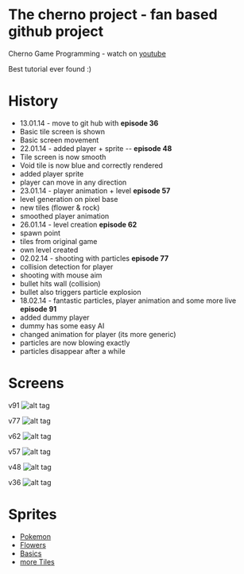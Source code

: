 # The cherno project - fan based github project
Cherno Game Programming - watch on [youtube](http://www.youtube.com/watch?v=GFYT7Lqt1h8&feature=share&list=SPlrATfBNZ98eOOCk2fOFg7Qg5yoQfFAdf)

Best tutorial ever found :)

# History
* 13.01.14 - move to git hub with **episode 36**
 * Basic tile screen is shown
 * Basic screen movement
* 22.01.14 - added player + sprite -- **episode 48**
 * Tile screen is now smooth
 * Void tile is now blue and correctly rendered
 * added player sprite 
 * player can move in any direction
* 23.01.14 - player animation + level **episode 57**
 * level generation on pixel base
 * new tiles (flower & rock)
 * smoothed player animation
* 26.01.14 - level creation **episode 62**
 * spawn point
 * tiles from original game
 * own level created
* 02.02.14 - shooting with particles **episode 77**
 * collision detection for player
 * shooting with mouse aim
 * bullet hits wall (collision)
 * bullet also triggers particle explosion
* 18.02.14 - fantastic particles, player animation and some more live **episode 91**
 * added dummy player
 * dummy has some easy AI
 * changed animation for player (its more generic)
 * particles are now blowing exactly
 * particles disappear after a while

# Screens

v91
![alt tag](https://raw.github.com/tsarnow/cherno/master/docu/91/current_state.png)

v77
![alt tag](https://raw.github.com/tsarnow/cherno/master/docu/77/current_state.png)

v62
![alt tag](https://raw.github.com/tsarnow/cherno/master/docu/62/current_state.png)

v57
![alt tag](https://raw.github.com/tsarnow/cherno/master/docu/57/current_state.png)

v48
![alt tag](https://raw.github.com/tsarnow/cherno/master/docu/48/current_state.png)

v36
![alt tag](https://raw.github.com/tsarnow/cherno/master/docu/36/current_state.png)


# Sprites
* [Pokemon](http://digibody.deviantart.com/gallery/?offset=120)
* [Flowers](http://strategywiki.org/wiki/Category:Animal_Crossing:_New_Leaf_flower_images)
* [Basics](http://pokemonexperte.de/artikel/images/fanwork_tiled_bild7.png)
* [more Tiles](http://www.realmofdarkness.net/dq/games/nes/dw4/sprites)
